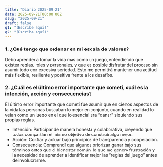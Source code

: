 ```yaml
---
title: "Diario 2025-09-21"
date: 2025-09-21T00:00:00Z
slug: "2025-09-21"
draft: false
q1: "(Escribe aquí)"
q2: "(Escribe aquí)"
---
```

### 1. ¿Qué tengo que ordenar en mi escala de valores?
Debo aprender a tomar la vida más como un juego, entendiendo que existen reglas, roles y personajes, y que es posible disfrutar del proceso sin asumir todo con excesiva seriedad. Esto me permitirá mantener una actitud más flexible, resiliente y positiva frente a los desafíos.

### 2. ¿Cuál es el último error importante que cometí, cuál es la intención, acción y consecuencias?
El último error importante que cometí fue asumir que en ciertos aspectos de la vida las personas buscaban lo mejor en conjunto, cuando en realidad lo veían como un juego en el que lo esencial era “ganar” siguiendo sus propias reglas.
- Intención: Participar de manera honesta y colaborativa, creyendo que todos compartían el mismo objetivo de construir algo mejor.
- Acción: Confiar y actuar bajo principios de transparencia y cooperación.
- Consecuencia: Comprendí que algunos priorizan ganar bajo sus términos antes que el bienestar común, lo que me generó frustración y la necesidad de aprender a identificar mejor las “reglas del juego” antes de involucrarme.
